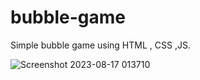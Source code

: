 # bubble-game
Simple bubble game using HTML , CSS ,JS. <br>

![Screenshot 2023-08-17 013710](https://github.com/himanshu-10/bubble-game/assets/107209209/fde27180-70e1-426f-b89e-d430b2016791)
